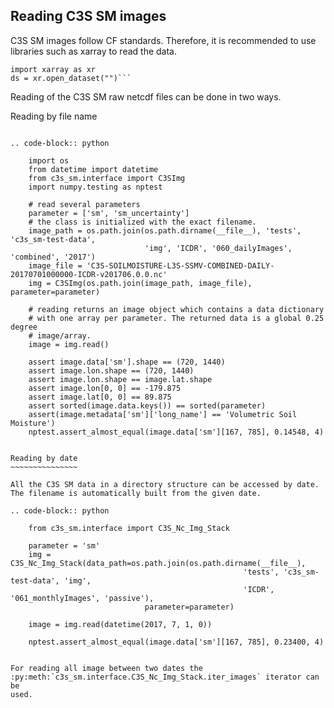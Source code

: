 Reading C3S SM images
---------------------

C3S SM images follow CF standards. Therefore, it is recommended to use
libraries such as xarray to read the data.

```
import xarray as xr
ds = xr.open_dataset("")```

```

Reading of the C3S SM raw netcdf files can be done in two ways.

Reading by file name
~~~~~~~~~~~~~~~~~~~~

.. code-block:: python

    import os
    from datetime import datetime
    from c3s_sm.interface import C3SImg
    import numpy.testing as nptest

    # read several parameters
    parameter = ['sm', 'sm_uncertainty']
    # the class is initialized with the exact filename.
    image_path = os.path.join(os.path.dirname(__file__), 'tests', 'c3s_sm-test-data',
                              'img', 'ICDR', '060_dailyImages', 'combined', '2017')
    image_file = 'C3S-SOILMOISTURE-L3S-SSMV-COMBINED-DAILY-20170701000000-ICDR-v201706.0.0.nc'
    img = C3SImg(os.path.join(image_path, image_file), parameter=parameter)

    # reading returns an image object which contains a data dictionary
    # with one array per parameter. The returned data is a global 0.25 degree
    # image/array.
    image = img.read()

    assert image.data['sm'].shape == (720, 1440)
    assert image.lon.shape == (720, 1440)
    assert image.lon.shape == image.lat.shape
    assert image.lon[0, 0] == -179.875
    assert image.lat[0, 0] == 89.875
    assert sorted(image.data.keys()) == sorted(parameter)
    assert(image.metadata['sm']['long_name'] == 'Volumetric Soil Moisture')
    nptest.assert_almost_equal(image.data['sm'][167, 785], 0.14548, 4)


Reading by date
~~~~~~~~~~~~~~~

All the C3S SM data in a directory structure can be accessed by date.
The filename is automatically built from the given date.

.. code-block:: python

    from c3s_sm.interface import C3S_Nc_Img_Stack

    parameter = 'sm'
    img = C3S_Nc_Img_Stack(data_path=os.path.join(os.path.dirname(__file__),
                                                    'tests', 'c3s_sm-test-data', 'img',
                                                    'ICDR', '061_monthlyImages', 'passive'),
                              parameter=parameter)

    image = img.read(datetime(2017, 7, 1, 0))

    nptest.assert_almost_equal(image.data['sm'][167, 785], 0.23400, 4)


For reading all image between two dates the
:py:meth:`c3s_sm.interface.C3S_Nc_Img_Stack.iter_images` iterator can be
used.
